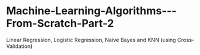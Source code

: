 # Machine-Learning-Algorithms---From-Scratch-Part-2
Linear Regression, Logistic Regression, Naive Bayes and KNN (using Cross-Validation)
